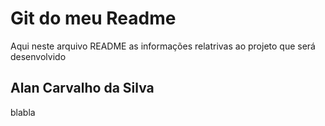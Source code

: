 # Git do meu Readme

Aqui neste arquivo README as informações relatrivas ao projeto que será desenvolvido

## Alan Carvalho da Silva
blabla
